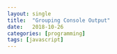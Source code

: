 ```yaml
---
layout: single
title:  "Grouping Console Output"
date:   2018-10-26
categories: [programming]
tags: [javascript]
---
```

